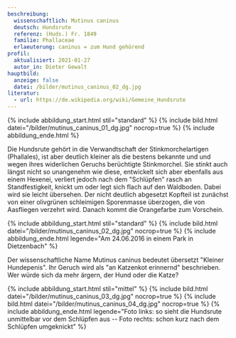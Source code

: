 ```yaml
---
beschreibung:
  wissenschaftlich: Mutinus caninus
  deutsch: Hundsrute
  referenz: (Huds.) Fr. 1849
  familie: Phallaceae
  erlaeuterung: caninus = zum Hund gehörend
profil:
  aktualisiert: 2021-01-27
  autor_in: Dieter Gewalt
hauptbild:
  anzeige: false
  datei: /bilder/mutinus_caninus_02_dg.jpg
literatur:
  - url: https://de.wikipedia.org/wiki/Gemeine_Hundsrute
---
```



{% include abbildung_start.html stil="standard" %}
{% include bild.html datei="/bilder/mutinus_caninus_01_dg.jpg" nocrop=true %}
{% include abbildung_ende.html %}

Die Hundsrute gehört in die Verwandtschaft der Stinkmorchelartigen (Phallales), ist aber deutlich kleiner als die bestens bekannte und und wegen ihres widerlichen Geruchs berüchtigte Stinkmorchel. Sie stinkt auch längst nicht so unangenehm wie diese, entwickelt sich aber ebenfalls aus einem Hexenei, verliert jedoch nach dem "Schlüpfen" rasch an Standfestigkeit, knickt um oder legt sich flach auf den Waldboden. Dabei wird sie leicht übersehen. Der nicht deutlich abgesetzt Kopfteil ist zunächst von einer olivgrünen schleimigen Sporenmasse überzogen, die von Aasfliegen verzehrt wird. Danach kommt die Orangefarbe zum Vorschein.

{% include abbildung_start.html stil="standard" %}
{% include bild.html datei="/bilder/mutinus_caninus_02_dg.jpg" nocrop=true %}
{% include abbildung_ende.html legende="Am 24.06.2016 in einem Park in Dietzenbach" %}

Der wissenschaftliche Name Mutinus caninus bedeutet übersetzt "Kleiner Hundepenis". Ihr Geruch wird als "an Katzenkot erinnernd" beschrieben. Wer würde sich da mehr ärgern, der Hund oder die Katze?

{% include abbildung_start.html stil="mittel" %}
{% include bild.html datei="/bilder/mutinus_caninus_03_dg.jpg" nocrop=true %}
{% include bild.html datei="/bilder/mutinus_caninus_04_dg.jpg" nocrop=true %}
{% include abbildung_ende.html legende="Foto links: so sieht die Hundsrute unmittelbar vor dem Schlüpfen aus -- Foto rechts: schon kurz nach dem Schlüpfen umgeknickt" %}